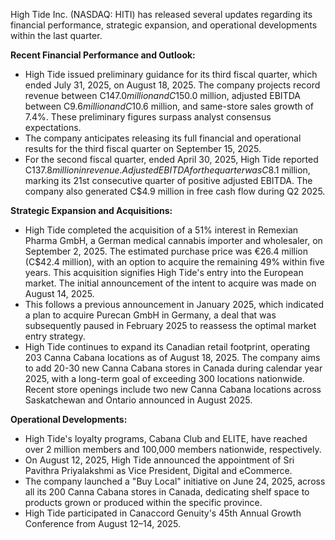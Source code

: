 High Tide Inc. (NASDAQ: HITI) has released several updates regarding its financial performance, strategic expansion, and operational developments within the last quarter.

**Recent Financial Performance and Outlook:**
*   High Tide issued preliminary guidance for its third fiscal quarter, which ended July 31, 2025, on August 18, 2025. The company projects record revenue between C$147.0 million and C$150.0 million, adjusted EBITDA between C$9.6 million and C$10.6 million, and same-store sales growth of 7.4%. These preliminary figures surpass analyst consensus expectations.
*   The company anticipates releasing its full financial and operational results for the third fiscal quarter on September 15, 2025.
*   For the second fiscal quarter, ended April 30, 2025, High Tide reported C$137.8 million in revenue. Adjusted EBITDA for the quarter was C$8.1 million, marking its 21st consecutive quarter of positive adjusted EBITDA. The company also generated C$4.9 million in free cash flow during Q2 2025.

**Strategic Expansion and Acquisitions:**
*   High Tide completed the acquisition of a 51% interest in Remexian Pharma GmbH, a German medical cannabis importer and wholesaler, on September 2, 2025. The estimated purchase price was €26.4 million (C$42.4 million), with an option to acquire the remaining 49% within five years. This acquisition signifies High Tide's entry into the European market. The initial announcement of the intent to acquire was made on August 14, 2025.
*   This follows a previous announcement in January 2025, which indicated a plan to acquire Purecan GmbH in Germany, a deal that was subsequently paused in February 2025 to reassess the optimal market entry strategy.
*   High Tide continues to expand its Canadian retail footprint, operating 203 Canna Cabana locations as of August 18, 2025. The company aims to add 20-30 new Canna Cabana stores in Canada during calendar year 2025, with a long-term goal of exceeding 300 locations nationwide. Recent store openings include two new Canna Cabana locations across Saskatchewan and Ontario announced in August 2025.

**Operational Developments:**
*   High Tide's loyalty programs, Cabana Club and ELITE, have reached over 2 million members and 100,000 members nationwide, respectively.
*   On August 12, 2025, High Tide announced the appointment of Sri Pavithra Priyalakshmi as Vice President, Digital and eCommerce.
*   The company launched a "Buy Local" initiative on June 24, 2025, across all its 200 Canna Cabana stores in Canada, dedicating shelf space to products grown or produced within the specific province.
*   High Tide participated in Canaccord Genuity's 45th Annual Growth Conference from August 12–14, 2025.